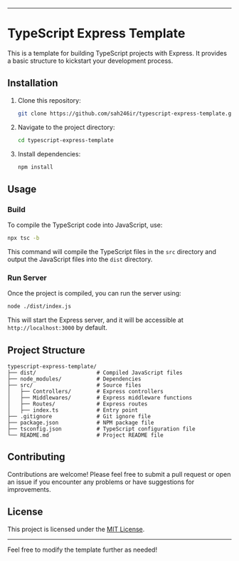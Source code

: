  
---

# TypeScript Express Template

This is a template for building TypeScript projects with Express. It provides a basic structure to kickstart your development process.

## Installation

1. Clone this repository:

    ```bash
    git clone https://github.com/sah246ir/typescript-express-template.git
    ```

2. Navigate to the project directory:

    ```bash
    cd typescript-express-template
    ```

3. Install dependencies:

    ```bash
    npm install
    ```

## Usage

### Build

To compile the TypeScript code into JavaScript, use:

```bash
npx tsc -b
```

This command will compile the TypeScript files in the `src` directory and output the JavaScript files into the `dist` directory.

### Run Server

Once the project is compiled, you can run the server using:

```bash
node ./dist/index.js
```

This will start the Express server, and it will be accessible at `http://localhost:3000` by default.

## Project Structure

```
typescript-express-template/
├── dist/                   # Compiled JavaScript files
├── node_modules/           # Dependencies
├── src/                    # Source files
│   ├── Controllers/        # Express controllers
│   ├── Middlewares/        # Express middleware functions
│   ├── Routes/             # Express routes
│   ├── index.ts            # Entry point 
├── .gitignore              # Git ignore file
├── package.json            # NPM package file
├── tsconfig.json           # TypeScript configuration file
└── README.md               # Project README file
```

## Contributing

Contributions are welcome! Please feel free to submit a pull request or open an issue if you encounter any problems or have suggestions for improvements.

## License

This project is licensed under the [MIT License](LICENSE).

---

Feel free to modify the template further as needed!
